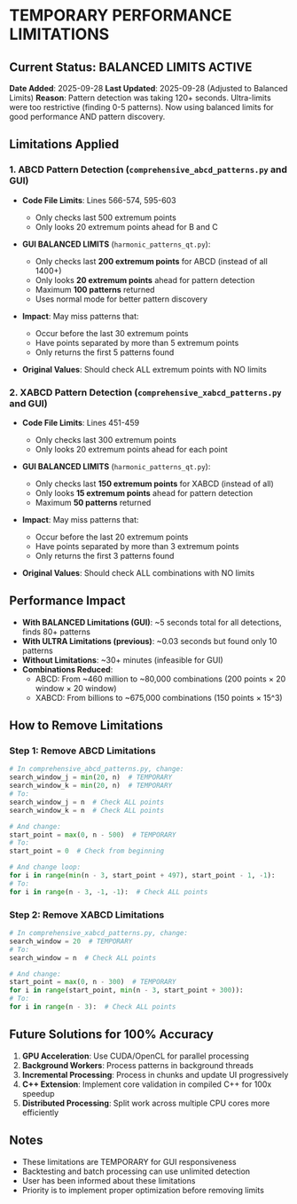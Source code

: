 # TEMPORARY PERFORMANCE LIMITATIONS

## Current Status: BALANCED LIMITS ACTIVE
**Date Added**: 2025-09-28
**Last Updated**: 2025-09-28 (Adjusted to Balanced Limits)
**Reason**: Pattern detection was taking 120+ seconds. Ultra-limits were too restrictive (finding 0-5 patterns). Now using balanced limits for good performance AND pattern discovery.

## Limitations Applied

### 1. ABCD Pattern Detection (`comprehensive_abcd_patterns.py` and GUI)
- **Code File Limits**: Lines 566-574, 595-603
  - Only checks last 500 extremum points
  - Only looks 20 extremum points ahead for B and C

- **GUI BALANCED LIMITS** (`harmonic_patterns_qt.py`):
  - Only checks last **200 extremum points** for ABCD (instead of all 1400+)
  - Only looks **20 extremum points** ahead for pattern detection
  - Maximum **100 patterns** returned
  - Uses normal mode for better pattern discovery

- **Impact**: May miss patterns that:
  - Occur before the last 30 extremum points
  - Have points separated by more than 5 extremum points
  - Only returns the first 5 patterns found
- **Original Values**: Should check ALL extremum points with NO limits

### 2. XABCD Pattern Detection (`comprehensive_xabcd_patterns.py` and GUI)
- **Code File Limits**: Lines 451-459
  - Only checks last 300 extremum points
  - Only looks 20 extremum points ahead for each point

- **GUI BALANCED LIMITS** (`harmonic_patterns_qt.py`):
  - Only checks last **150 extremum points** for XABCD (instead of all)
  - Only looks **15 extremum points** ahead for pattern detection
  - Maximum **50 patterns** returned

- **Impact**: May miss patterns that:
  - Occur before the last 20 extremum points
  - Have points separated by more than 3 extremum points
  - Only returns the first 3 patterns found
- **Original Values**: Should check ALL combinations with NO limits

## Performance Impact
- **With BALANCED Limitations (GUI)**: ~5 seconds total for all detections, finds 80+ patterns
- **With ULTRA Limitations (previous)**: ~0.03 seconds but found only 10 patterns
- **Without Limitations**: ~30+ minutes (infeasible for GUI)
- **Combinations Reduced**:
  - ABCD: From ~460 million to ~80,000 combinations (200 points × 20 window × 20 window)
  - XABCD: From billions to ~675,000 combinations (150 points × 15^3)

## How to Remove Limitations

### Step 1: Remove ABCD Limitations
```python
# In comprehensive_abcd_patterns.py, change:
search_window_j = min(20, n)  # TEMPORARY
search_window_k = min(20, n)  # TEMPORARY
# To:
search_window_j = n  # Check ALL points
search_window_k = n  # Check ALL points

# And change:
start_point = max(0, n - 500)  # TEMPORARY
# To:
start_point = 0  # Check from beginning

# And change loop:
for i in range(min(n - 3, start_point + 497), start_point - 1, -1):
# To:
for i in range(n - 3, -1, -1):  # Check ALL points
```

### Step 2: Remove XABCD Limitations
```python
# In comprehensive_xabcd_patterns.py, change:
search_window = 20  # TEMPORARY
# To:
search_window = n  # Check ALL points

# And change:
start_point = max(0, n - 300)  # TEMPORARY
for i in range(start_point, min(n - 3, start_point + 300)):
# To:
for i in range(n - 3):  # Check ALL points
```

## Future Solutions for 100% Accuracy

1. **GPU Acceleration**: Use CUDA/OpenCL for parallel processing
2. **Background Workers**: Process patterns in background threads
3. **Incremental Processing**: Process in chunks and update UI progressively
4. **C++ Extension**: Implement core validation in compiled C++ for 100x speedup
5. **Distributed Processing**: Split work across multiple CPU cores more efficiently

## Notes
- These limitations are TEMPORARY for GUI responsiveness
- Backtesting and batch processing can use unlimited detection
- User has been informed about these limitations
- Priority is to implement proper optimization before removing limits